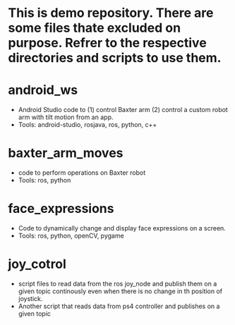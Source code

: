 # This is demo repository. There are some files thate excluded on purpose. Refrer to the respective directories and scripts to use them.

# android_ws
* Android Studio code to (1) control Baxter arm (2) control a custom robot arm with tilt motion from an app.
* Tools: android-studio, rosjava, ros, python, c++

# baxter_arm_moves
* code to perform operations on Baxter robot
* Tools: ros, python

# face_expressions
* Code to dynamically change and display face expressions on a screen.
* Tools: ros, python, openCV, pygame

# joy_cotrol
* script files to read data from the ros joy_node and publish them on a given topic continously even when there is no change in th position of joystick.
* Another script that reads data from ps4 controller and publishes on a given topic
